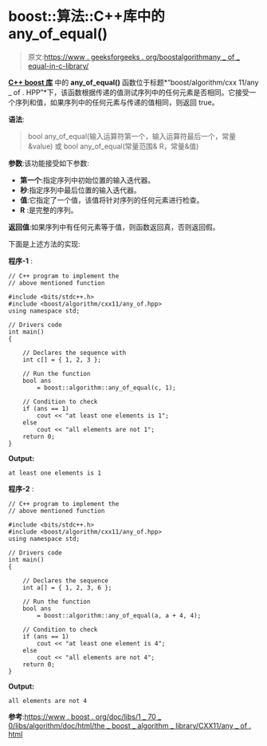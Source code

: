 # boost::算法::C++库中的 any_of_equal()

> 原文:[https://www . geeksforgeeks . org/boostalgorithmany _ of _ equal-in-c-library/](https://www.geeksforgeeks.org/boostalgorithmany_of_equal-in-c-library/)

**[C++ boost 库](https://www.geeksforgeeks.org/advanced-c-boost-library/)** 中的 **any_of_equal()** 函数位于标题*“boost/algorithm/cxx 11/any _ of . HPP”*下，该函数根据传递的值测试序列中的任何元素是否相同。它接受一个序列和值，如果序列中的任何元素与传递的值相同，则返回 true。

**语法**:

> bool any_of_equal(输入运算符第一个，输入运算符最后一个，常量&value)
> 或
> bool any_of_equal(常量范围& R，常量&值)

**参数**:该功能接受如下参数:

*   **第一个**:指定序列中初始位置的输入迭代器。
*   **秒**:指定序列中最后位置的输入迭代器。
*   **值**:它指定了一个值，该值将针对序列的任何元素进行检查。
*   **R** :是完整的序列。

**返回值**:如果序列中有任何元素等于值，则函数返回真，否则返回假。

下面是上述方法的实现:

**程序-1** :

```
// C++ program to implement the
// above mentioned function

#include <bits/stdc++.h>
#include <boost/algorithm/cxx11/any_of.hpp>
using namespace std;

// Drivers code
int main()
{

    // Declares the sequence with
    int c[] = { 1, 2, 3 };

    // Run the function
    bool ans
        = boost::algorithm::any_of_equal(c, 1);

    // Condition to check
    if (ans == 1)
        cout << "at least one elements is 1";
    else
        cout << "all elements are not 1";
    return 0;
}
```

**Output:**

```
at least one elements is 1

```

**程序-2** :

```
// C++ program to implement the
// above mentioned function

#include <bits/stdc++.h>
#include <boost/algorithm/cxx11/any_of.hpp>
using namespace std;

// Drivers code
int main()
{

    // Declares the sequence
    int a[] = { 1, 2, 3, 6 };

    // Run the function
    bool ans
        = boost::algorithm::any_of_equal(a, a + 4, 4);

    // Condition to check
    if (ans == 1)
        cout << "at least one element is 4";
    else
        cout << "all elements are not 4";
    return 0;
}
```

**Output:**

```
all elements are not 4

```

**参考**:[https://www . boost . org/doc/libs/1 _ 70 _ 0/libs/algorithm/doc/html/the _ boost _ algorithm _ library/CXX11/any _ of . html](https://www.boost.org/doc/libs/1_70_0/libs/algorithm/doc/html/the_boost_algorithm_library/CXX11/any_of.html)